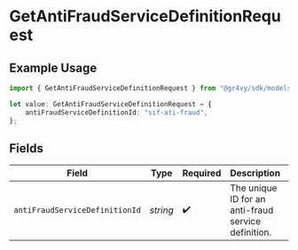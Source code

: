 # GetAntiFraudServiceDefinitionRequest

## Example Usage

```typescript
import { GetAntiFraudServiceDefinitionRequest } from "@gr4vy/sdk/models/operations";

let value: GetAntiFraudServiceDefinitionRequest = {
    antiFraudServiceDefinitionId: "sif-ati-fraud",
};
```

## Fields

| Field                                               | Type                                                | Required                                            | Description                                         | Example                                             |
| --------------------------------------------------- | --------------------------------------------------- | --------------------------------------------------- | --------------------------------------------------- | --------------------------------------------------- |
| `antiFraudServiceDefinitionId`                      | *string*                                            | :heavy_check_mark:                                  | The unique ID for an anti-fraud service definition. | sif-ati-fraud                                       |